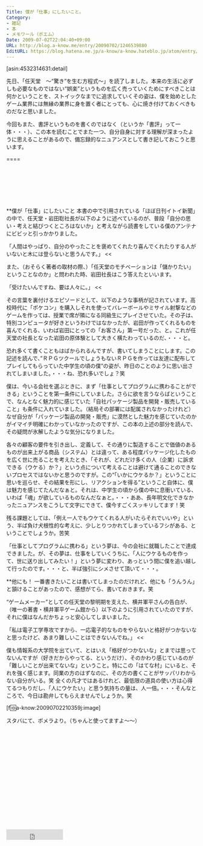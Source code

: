```yaml
---
Title: 僕が「仕事」にしたいこと。
Category:
- 雑記
- 本
- メモワール（ポエム）
Date: 2009-07-02T22:04:40+09:00
URL: http://blog.a-know.me/entry/20090702/1246539880
EditURL: https://blog.hatena.ne.jp/a-know/a-know.hateblo.jp/atom/entry/12921228815727980020
---
```


[asin:4532314631:detail]


先日、「任天堂　〜“驚き”を生む方程式〜」を読了しました。本来の生活に必ずしも必要なものではない“娯楽”というものを広く売っていくためにすべきことは何かということを、ストイックなまでに追求していくその姿は、僕を始めとしたゲーム業界には無縁の業界に身を置く者にとっても、心に焼き付けておくべきものだなと思いました。

今回もまた、書評というものを書くのではなく（というか「書評」って一体・・・）、この本を読むことでまた一つ、自分自身に対する理解が深まったように思えることがあるので、備忘録的なニュアンスとして書き記しておこうと思います。

====

<script async src="//pagead2.googlesyndication.com/pagead/js/adsbygoogle.js"></script>
<!-- article-top -->
<ins class="adsbygoogle"
     style="display:inline-block;width:728px;height:90px"
     data-ad-client="ca-pub-3463034538369189"
     data-ad-slot="8367620130"></ins>
<script>
(adsbygoogle = window.adsbygoogle || []).push({});
</script>


**僕が「仕事」にしたいこと
本書の中で引用されている「ほぼ日刊イトイ新聞」の中で、任天堂・岩田聡社長が以下のように述べているのが、普段「自分の思い・考えと結びつくところはないか」と考えながら読書をしている僕のアンテナにビビッと引っかかりました。


>>
「人間はやっぱり、自分のやったことを褒めてくれたり喜んでくれたりする人がいないと木には登らないと思うんです。」
<<


また、（おそらく著者の取材の際、）「任天堂のモチベーションは「儲かりたい」ということなのか」と問われた時、岩田社長はこう答えたといいます。


>>
「受けたいんですね、要は人々に。」
<<


その言葉を裏付けるエピソードとして、以下のような事柄が記されています。高校時代に「ポケコン」を購入しそれを使ってバレーボールやミサイル射撃などのゲームを作っては、授業で席が隣になる同級生にプレイさせていた。その子は、特別コンピュータが好きというわけではなかったが、岩田が作ってくれるものを喜んでくれる、いわば岩田にとっての「お客さん」第一号だった、と。これが任天堂の社長となった岩田の原体験として大きく横たわっているのだ、・・・と。

恐れ多くて書くこともはばかられるんですが、書いてしまうことにします。この記述を読んで、”ＲＰＧツクールでしょうもないＲＰＧを作っては友達に配布してプレイしてもらっていた中学生の頃の僕”の姿が、昨日のことのように思い出されてしまいました。・・・ね、恐れ多いでしょ？笑


僕は、今いる会社を選ぶときに、まず「仕事としてプログラムに携わることができる」ということを第一条件にしていました。さらに欲を言うならばということで、なんとなく魅力的に感じていた「自社パッケージ製品を開発・販売していること」も条件に入れていました。（結局その部署には配属されなかったけれど）
なぜ自分が「パッケージ製品の開発・販売」に漠然とした魅力を感じていたのかがイマイチ明確にわかっていなかったのですが、この本の上述の部分を読んで、その疑問が氷解したような気分になりました。

各々の顧客の要件を引き出し、定義して、その通りに製造することで価値のあるものが出来上がる商品（システム）とは違って、ある程度パッケージ化したものを広く世に売ることを考えたとき、「それが、どれだけ多くの人（企業）に訴求できる（ウケる）か？」という点について考えることは避けて通ることのできないプロセスではないかと思うのですが。この“「いかにウケるか？」ということに思いを巡らせ、その結果を形にし、リアクションを得る”ということ自体に、僕は魅力を感じてたんだなぁと。それは、中学生の頃から僕の中に息衝いている、いわば「魂」が欲しているものなんだなぁと。・・・ああ、長年明文化できなかったニュアンスをこうして文字にできて、僕今すごくスッキリしてます！笑

残る課題としては、「例え一人でもウケてくれる人がいたらそれでいいや」という、半ば負け犬根性的な考えに、少しとりつかれてしまっているフシがある、ということでしょうか。苦笑


「仕事としてプログラムに携わる」という夢は、今の会社に就職したことで達成できました。が、その夢は、仕事をしていくうちに、「人にウケるものを作って、世に送り出してみたい！」という夢に変わり、あっという間に僕を追い越して行ったのです。・・・と、半ば強引にシメさせて頂いて・・・。


**他にも！
一番書きたいことは書いてしまったのだけれど、他にも「うんうん」と頷けることがあったので、感想がてら、書いておきます。笑


“ゲームメーカー”としての任天堂の黎明期を支えた、横井軍平さんの告白が、（唯一の著書・横井軍平ゲーム館から）以下のように引用されていたのですが、それに僕はなんだかちょっと安心してしまいました。


>>
「私は電子工学専攻ですから、一応電子的なものをやらないと格好がつかないなと思ったけど、あまり難しいことはできないんでね。」
<<


僕も情報系の大学院を出ていて、とはいえ「格好がつかないな」とまでは思ってないんですが（好きだからやってる、というだけ）、そのかわり感じているのが「難しいことが出来てないな」ということ。特にこの「はてな村」にいると、それを強く感じます。同業の方のはずなのに、その方の書くことがサッパリわからない自分がいる。笑
全くの凡才ではあるけれど、最低限の道具の使い方は心得てるつもりだし、「人にウケたい」と思う気持ちの量は、人一倍。・・・そんなところで、今日は勘弁してもらえませんでしょうか。笑


[f:id:a-know:20090702210359j:image]


スタバにて、ポメラより。（ちゃんと使ってますよ〜〜）



<script async src="//pagead2.googlesyndication.com/pagead/js/adsbygoogle.js"></script>
<!-- article-bottom2 -->
<ins class="adsbygoogle"
     style="display:inline-block;width:300px;height:250px"
     data-ad-client="ca-pub-3463034538369189"
     data-ad-slot="5274552934"></ins>
<script>
(adsbygoogle = window.adsbygoogle || []).push({});
</script>


<iframe src="http://blog.hatena.ne.jp/a-know/a-know.hateblo.jp/subscribe/iframe" allowtransparency="true" frameborder="0" scrolling="no" width="150" height="28"></iframe>
